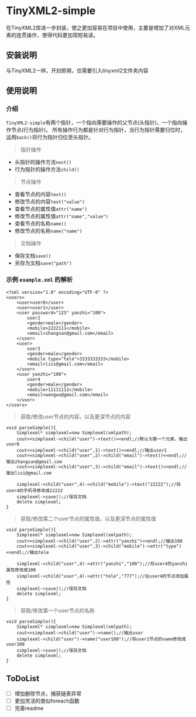# TinyXML2-simple
在TinyXML2库进一步封装，使之更加容易在项目中使用，主要是增加了对XML元素的连贯操作，使得代码更加简短易读。
## 安装说明
与TinyXML2一样，开封即用，仅需要引入tinyxml2文件夹内容
## 使用说明
### 介绍
`TinyXML2-simple`有两个指针，一个指向需要操作的父节点(头指针)，一个指向操作节点(行为指针)。
所有操作行为都是针对行为指针，当行为指针需要归位时，运用`back()`将行为指针归位至头指针。
> 指针操作
+ 头指针的操作方法`next()`
+ 行为指针的操作方法`child()`
> 节点操作
+ 查看节点的内容`text()`
+ 修改节点的内容`text("value")`
+ 查看节点的属性值`attr("name")`
+ 修改节点的属性值`attr("name","value")`
+ 查看节点的名称`name()`
+ 修改节点的名称`name("name")`
> 文档操作
+ 保存文档`save()`
+ 另存为文档`save("path")`

### 示例 `example.xml` 的解析
```
<?xml version="1.0" encoding="UTF-8" ?>
<users>
    <user>user0</user>
    <user>user1</user>
    <user password="123" yanzhi="100">
        user2
        <gender>male</gender>
        <mobile>2222111</mobile>
        <email>zhangsan@gmail.com</email>
    </user>
    <user>
        user3
        <gender>male</gender>
        <mobile type="tele">3333333333</mobile>
        <email>lisi@gmail.com</email>
    </user>
    <user yanzhi="100">
        user4
        <gender>male</gender>
        <mobile>11111111</mobile>
        <email>wangwu@gmail.com</email>
    </user>
</users>
```
> 获取/修改user节点的内容，以及更深节点的内容
```
void parseSimple(){
    Simplexml* simplexml=new Simplexml(xmlpath);
    cout<<simplexml->child("user")->text()<<endl;//默认为第一个元素，输出user0
    cout<<simplexml->child("user",1)->text()<<endl;//输出user1
    cout<<simplexml->child("user",2)->child("email")->text()<<endl;//输出zhangsan@gmail.com
    cout<<simplexml->child("user",3)->child("email")->text()<<endl;//输出lisi@gmail.com
    
    simplexml->child("user",4)->child("mobile")->text("22222");//将user4的手机号修改成22222
    simplexml->save();//保存文档
    delete simplexml;
}
```
> 获取/修改第二个user节点的属性值，以及更深节点的属性值
```
void parseSimple(){
    Simplexml* simplexml=new Simplexml(xmlpath);
    cout<<simplexml->child("user",2)->attr("yanzhi")<<endl;//输出100
    cout<<simplexml->child("user",3)->child("mobile")->attr("type")<<endl;//输出tele

    simplexml->child("user",4)->attr("yanzhi","100");//将user4的yanzhi属性修改成100
    simplexml->child("user",4)->attr("tele","777");//在user4的节点添加属性
    simplexml->save();//保存文档
    delete simplexml;
}
```
> 获取/修改第一个user节点的名称
```
void parseSimple(){
    Simplexml* simplexml=new Simplexml(xmlpath);
    cout<<simplexml->child("user")->name();//输出user
    simplexml->child("user")->name("user100");//将user1节点的name修改成user100
    simplexml->save();//保存文档
    delete simplexml;
}
```

## ToDoList
- [ ] 增加删除节点，捕获链表异常
- [ ] 更加灵活的类似foreach函数
- [ ] 完善readme